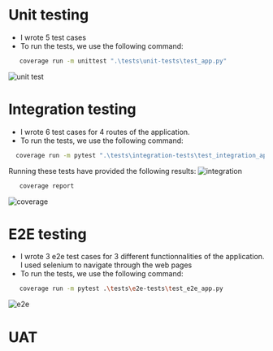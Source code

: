 # Unit testing
-   I wrote 5 test cases
-   To run the tests, we use the following command: 
```bash
   coverage run -m unittest ".\tests\unit-tests\test_app.py"
```
![unit test](https://user-images.githubusercontent.com/62619786/172247151-ab98ff82-f117-4a0a-9559-c16a46a9d1f9.PNG)


# Integration testing
-   I wrote 6 test cases for 4 routes of the application.
-   To run the tests, we use the following command: 
```bash
  coverage run -m pytest ".\tests\integration-tests\test_integration_app.py"
```
Running these tests have provided the following results:
![integration](https://user-images.githubusercontent.com/62619786/172247135-f4b86c78-9058-4cc1-9235-1063fa0b2df3.png)

```bash
   coverage report
```
![coverage](https://user-images.githubusercontent.com/62619786/172408664-65991a71-3cdc-445c-bde4-97fbb191ed72.PNG)

# E2E testing
-   I wrote 3 e2e test cases for 3 different functionnalities of the application. I used selenium to navigate through the web pages
-   To run the tests, we use the following command:
```bash
   coverage run -m pytest .\tests\e2e-tests\test_e2e_app.py
```
![e2e](https://user-images.githubusercontent.com/62619786/172411408-8fa192d3-b845-4658-9f8a-b8253f418dfe.PNG)

# UAT
